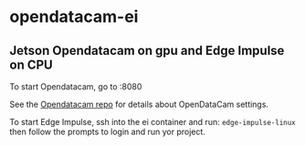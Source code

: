 # opendatacam-ei
## Jetson Opendatacam on gpu and Edge Impulse on CPU

To start Opendatacam, go to <your device IP>:8080

See the [Opendatacam repo](https://github.com/balenalabs-incubator/opendatacam) for details about OpenDataCam settings.

To start Edge Impulse, ssh into the ei container and run: `edge-impulse-linux` then follow the prompts to login and run yor project.
